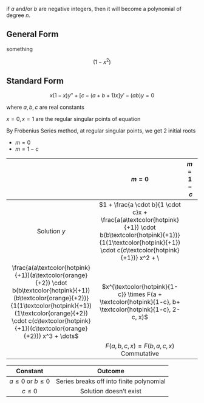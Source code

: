 if $a$ and/or $b$ are negative integers, then it will become a polynomial of degree $n$.

## General Form

something

$$
(1-x^2)
$$

## Standard Form

$$
x(1-x) y'' +
\Big[c - (a+b+1)x \Big]y' -
(ab)y = 0
$$

where $a, b, c$ are real constants

$x=0, x=1$ are the regular singular points of equation

By Frobenius Series method, at regular singular points, we get 2 initial roots

- $m=0$
- $m=1-c$

|              |                            $m=0$                             |                           $m=1-c$                            |
| :----------: | :----------------------------------------------------------: | :----------------------------------------------------------: |
| Solution $y$ | $1 + \frac{a \cdot b}{1 \cdot c}x + \frac{a(a\textcolor{hotpink}{+1}) \cdot b(b\textcolor{hotpink}{+1})}{1(1\textcolor{hotpink}{+1}) \cdot c(c\textcolor{hotpink}{+1})} x^2 + \\
 \frac{a(a\textcolor{hotpink}{+1})(a\textcolor{orange}{+2}) \cdot b(b\textcolor{hotpink}{+1})(b\textcolor{orange}{+2})}{1(1\textcolor{hotpink}{+1})(1\textcolor{orange}{+2}) \cdot c(c\textcolor{hotpink}{+1})(c\textcolor{orange}{+2})} x^3 + \dots$ | $x^{\textcolor{hotpink}{1-c}} \times F(a + \textcolor{hotpink}{1-c}, b+ \textcolor{hotpink}{1-c}, 2-c, x)$ |
|              |      $F(a, b, c , x) = F(b, a, c, x)$<br />Commutative       |                                                              |

|        Constant        |                 Outcome                  |
| :--------------------: | :--------------------------------------: |
| $a \le 0$ or $b \le 0$ | Series breaks off into finite polynomial |
|        $c\le 0$        |          Solution doesn’t exist          |
